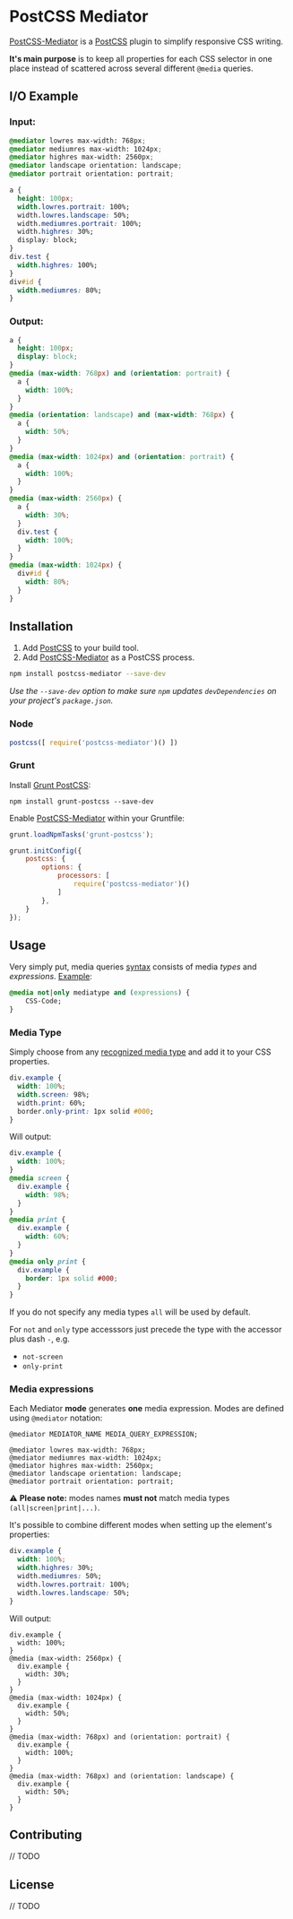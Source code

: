 # PostCSS Mediator

[PostCSS-Mediator] is a [PostCSS] plugin to simplify responsive CSS
writing.

**It's main purpose** is to keep all properties for each CSS selector in one
place instead of scattered across several different `@media` queries.

## I/O Example

### Input:

```css
@mediator lowres max-width: 768px;
@mediator mediumres max-width: 1024px;
@mediator highres max-width: 2560px;
@mediator landscape orientation: landscape;
@mediator portrait orientation: portrait;

a {
  height: 100px;
  width.lowres.portrait: 100%;
  width.lowres.landscape: 50%;
  width.mediumres.portrait: 100%;
  width.highres: 30%;
  display: block;
}
div.test {
  width.highres: 100%;
}
div#id {
  width.mediumres: 80%;
}
```

### Output:

```css
a {
  height: 100px;
  display: block;
}
@media (max-width: 768px) and (orientation: portrait) {
  a {
    width: 100%;
  }
}
@media (orientation: landscape) and (max-width: 768px) {
  a {
    width: 50%;
  }
}
@media (max-width: 1024px) and (orientation: portrait) {
  a {
    width: 100%;
  }
}
@media (max-width: 2560px) {
  a {
    width: 30%;
  }
  div.test {
    width: 100%;
  }
}
@media (max-width: 1024px) {
  div#id {
    width: 80%;
  }
}
```

## Installation

1. Add [PostCSS] to your build tool.
1. Add [PostCSS-Mediator] as a PostCSS process.

```sh
npm install postcss-mediator --save-dev
```

_Use the `--save-dev` option to make sure `npm` updates `devDependencies` on
your project's `package.json`._

### Node

```js
postcss([ require('postcss-mediator')() ])
```

### Grunt

Install [Grunt PostCSS]:

```shell
npm install grunt-postcss --save-dev
```

Enable [PostCSS-Mediator] within your Gruntfile:

```js
grunt.loadNpmTasks('grunt-postcss');

grunt.initConfig({
	postcss: {
		options: {
			processors: [
				require('postcss-mediator')()
			]
		},
	}
});
```

## Usage

Very simply put, media queries [syntax](https://www.w3.org/TR/css3-mediaqueries/#syntax) consists of media _types_ and _expressions_.
[Example](http://www.w3schools.com/css/css3_mediaqueries.asp):

```css
@media not|only mediatype and (expressions) {
    CSS-Code;
}
```
### Media Type

Simply choose from any [recognized media type](https://www.w3.org/TR/CSS21/media.html#media-types) and add it to your CSS properties.

```css
div.example {
  width: 100%;
  width.screen: 98%;
  width.print: 60%;
  border.only-print: 1px solid #000;
}
```

Will output:

```css
div.example {
  width: 100%;
}
@media screen {
  div.example {
    width: 98%;
  }
}
@media print {
  div.example {
    width: 60%;
  }
}
@media only print {
  div.example {
    border: 1px solid #000;
  }
}
```

If you do not specify any media types `all` will be used by default.

For `not` and `only` type accesssors just precede the type with the accessor plus dash `-`, e.g.

 - `not-screen`
 - `only-print`

### Media expressions

Each Mediator **mode** generates **one** media expression. Modes are defined using `@mediator` notation:

```
@mediator MEDIATOR_NAME MEDIA_QUERY_EXPRESSION;
```

```
@mediator lowres max-width: 768px;
@mediator mediumres max-width: 1024px;
@mediator highres max-width: 2560px;
@mediator landscape orientation: landscape;
@mediator portrait orientation: portrait;
```

:warning: **Please note:** modes names **must not** match media types `(all|screen|print|...)`.

It's possible to combine different modes when setting up the element's properties:

```css
div.example {
  width: 100%;
  width.highres: 30%;
  width.mediumres: 50%;
  width.lowres.portrait: 100%;
  width.lowres.landscape: 50%;
}
```

Will output:

```
div.example {
  width: 100%;
}
@media (max-width: 2560px) {
  div.example {
    width: 30%;
  }
}
@media (max-width: 1024px) {
  div.example {
    width: 50%;
  }
}
@media (max-width: 768px) and (orientation: portrait) {
  div.example {
    width: 100%;
  }
}
@media (max-width: 768px) and (orientation: landscape) {
  div.example {
    width: 50%;
  }
}
```

## Contributing

// TODO

## License

// TODO

[PostCSS-Mediator]: https://github.com/zero-plus-x/postcss-mediator
[PostCSS]: https://github.com/postcss/postcss
[Grunt PostCSS]: https://github.com/nDmitry/grunt-postcss
